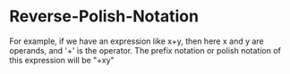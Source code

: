 # Reverse-Polish-Notation
For example, if we have an expression like x+y, then here x and y are operands, 
and '+' is the operator. The prefix notation or polish notation of this expression will be "+xy"
